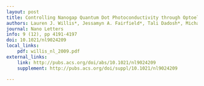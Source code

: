 ```yaml
---
layout: post
title: Controlling Nanogap Quantum Dot Photoconductivity through Optoelectronic Trap Manipulation
authors: Lauren J. Willis*, Jessamyn A. Fairfield*, Tali Dadosh*, Michael D. Fischbein, Marija Drndić
journal: Nano Letters
info: 9 (12), pp 4191-4197
doi: 10.1021/nl9024209
local_links:
    pdf: willis_nl_2009.pdf
external_links:
    link: http://pubs.acs.org/doi/abs/10.1021/nl9024209
    supplement: http://pubs.acs.org/doi/suppl/10.1021/nl9024209

---
```

